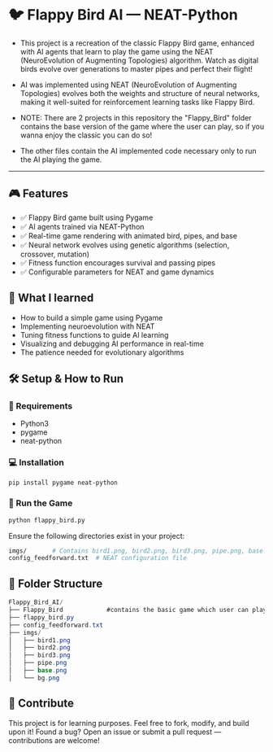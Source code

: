 # 🐦 Flappy Bird AI — NEAT-Python
- This project is a recreation of the classic Flappy Bird game, enhanced with AI agents that learn to play the game using the NEAT (NeuroEvolution of Augmenting Topologies) algorithm.
Watch as digital birds evolve over generations to master pipes and perfect their flight!

- AI was implemented using NEAT (NeuroEvolution of Augmenting Topologies) evolves both the weights and structure of neural networks, making it well-suited for reinforcement learning tasks like Flappy Bird.

- NOTE: There are 2 projects in this repository the "Flappy_Bird" folder contains the base version of the game where the user can play, so if you wanna enjoy the classic you can do so!
- The other files contain the AI implemented code necessary only to run the AI playing the game.
---

## 🎮 Features
- ✅ Flappy Bird game built using Pygame
- ✅ AI agents trained via NEAT-Python
- ✅ Real-time game rendering with animated bird, pipes, and base
- ✅ Neural network evolves using genetic algorithms (selection, crossover, mutation)
- ✅ Fitness function encourages survival and passing pipes
- ✅ Configurable parameters for NEAT and game dynamics

## 📌 What I learned
- How to build a simple game using Pygame
- Implementing neuroevolution with NEAT
- Tuning fitness functions to guide AI learning
- Visualizing and debugging AI performance in real-time
- The patience needed for evolutionary algorithms

## 🛠 Setup & How to Run
### 🐍 Requirements
- Python3
- pygame
- neat-python

### 💻 Installation
```bash
pip install pygame neat-python
```

### 🚀 Run the Game
```bash
python flappy_bird.py
```
Ensure the following directories exist in your project:
```bash
imgs/       # Contains bird1.png, bird2.png, bird3.png, pipe.png, base.png, bg.png
config_feedforward.txt  # NEAT configuration file
```

## 📂 Folder Structure
```csharp
Flappy_Bird_AI/
├── Flappy_Bird            #contains the basic game which user can play
├── flappy_bird.py
├── config_feedforward.txt
├── imgs/
│   ├── bird1.png
│   ├── bird2.png
│   ├── bird3.png
│   ├── pipe.png
│   ├── base.png
│   └── bg.png
```

## 💬 Contribute
This project is for learning purposes. Feel free to fork, modify, and build upon it!
Found a bug? Open an issue or submit a pull request — contributions are welcome!
